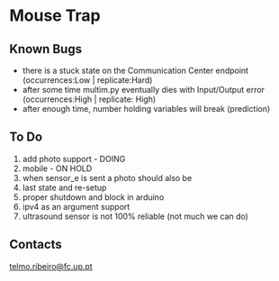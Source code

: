 # Mouse Trap

## Known Bugs
- there is a stuck state on the Communication Center endpoint (occurrences:Low | replicate:Hard)
- after some time multim.py eventually dies with Input/Output error (occurrences:High | replicate: High)
- after enough time, number holding variables will break (prediction) 

## To Do
1) add photo support - DOING
2) mobile - ON HOLD
3) when sensor_e is sent a photo should also be
4) last state and re-setup
5) proper shutdown and block in arduino
6) ipv4 as an argument support
7) ultrasound sensor is not 100% reliable (not much we can do)

## Contacts
telmo.ribeiro@fc.up.pt